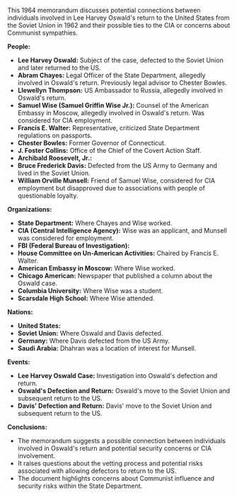 This 1964 memorandum discusses potential connections between individuals involved in Lee Harvey Oswald's return to the United States from the Soviet Union in 1962 and their possible ties to the CIA or concerns about Communist sympathies.

**People:**

*   **Lee Harvey Oswald:** Subject of the case, defected to the Soviet Union and later returned to the US.
*   **Abram Chayes:** Legal Officer of the State Department, allegedly involved in Oswald's return. Previously legal advisor to Chester Bowles.
*   **Llewellyn Thompson:** US Ambassador to Russia, allegedly involved in Oswald's return.
*   **Samuel Wise (Samuel Griffin Wise Jr.):** Counsel of the American Embassy in Moscow, allegedly involved in Oswald's return. Was considered for CIA employment.
*   **Francis E. Walter:** Representative, criticized State Department regulations on passports.
*   **Chester Bowles:** Former Governor of Connecticut.
*   **J. Foster Collins:** Office of the Chief of the Covert Action Staff.
*   **Archibald Roosevelt, Jr.:**
*   **Bruce Frederick Davis:** Defected from the US Army to Germany and lived in the Soviet Union.
*   **William Orville Munsell:** Friend of Samuel Wise, considered for CIA employment but disapproved due to associations with people of questionable loyalty.

**Organizations:**

*   **State Department:** Where Chayes and Wise worked.
*   **CIA (Central Intelligence Agency):** Wise was an applicant, and Munsell was considered for employment.
*   **FBI (Federal Bureau of Investigation):**
*   **House Committee on Un-American Activities:** Chaired by Francis E. Walter.
*   **American Embassy in Moscow:** Where Wise worked.
*   **Chicago American:** Newspaper that published a column about the Oswald case.
*   **Columbia University:** Where Wise was a student.
*   **Scarsdale High School:** Where Wise attended.

**Nations:**

*   **United States:**
*   **Soviet Union:** Where Oswald and Davis defected.
*   **Germany:** Where Davis defected from the US Army.
*   **Saudi Arabia:** Dhahran was a location of interest for Munsell.

**Events:**

*   **Lee Harvey Oswald Case:** Investigation into Oswald's defection and return.
*   **Oswald's Defection and Return:** Oswald's move to the Soviet Union and subsequent return to the US.
*   **Davis' Defection and Return:** Davis' move to the Soviet Union and subsequent return to the US.

**Conclusions:**

*   The memorandum suggests a possible connection between individuals involved in Oswald's return and potential security concerns or CIA involvement.
*   It raises questions about the vetting process and potential risks associated with allowing defectors to return to the US.
*   The document highlights concerns about Communist influence and security risks within the State Department.
